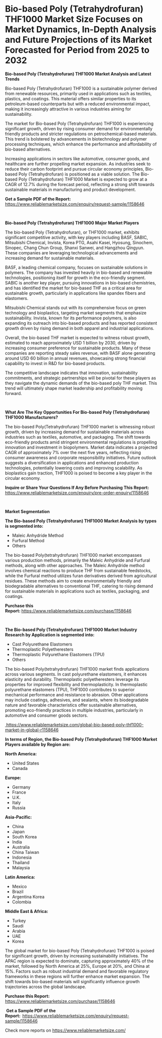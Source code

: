 <p><h1>Bio-based Poly (Tetrahydrofuran) THF1000 Market Size Focuses on Market Dynamics, In-Depth Analysis and Future Projections of its Market Forecasted for Period from 2025 to 2032</h1></p><p><strong>Bio-based Poly (Tetrahydrofuran) THF1000 Market Analysis and Latest Trends</strong></p>
<p><p>Bio-based Poly (Tetrahydrofuran) THF1000 is a sustainable polymer derived from renewable resources, primarily used in applications such as textiles, plastics, and coatings. This material offers similar properties to its petroleum-based counterparts but with a reduced environmental impact, making it increasingly attractive in various industries aiming for sustainability.</p><p>The market for Bio-based Poly (Tetrahydrofuran) THF1000 is experiencing significant growth, driven by rising consumer demand for environmentally friendly products and stricter regulations on petrochemical-based materials. This trend is bolstered by advancements in biotechnology and polymer processing techniques, which enhance the performance and affordability of bio-based alternatives. </p><p>Increasing applications in sectors like automotive, consumer goods, and healthcare are further propelling market expansion. As industries seek to reduce their carbon footprint and pursue circular economy principles, Bio-based Poly (Tetrahydrofuran) is positioned as a viable solution. The Bio-based Poly (Tetrahydrofuran) THF1000 Market is expected to grow at a CAGR of 12.7% during the forecast period, reflecting a strong shift towards sustainable materials in manufacturing and product development.</p></p>
<p><strong>Get a Sample PDF of the Report:&nbsp;</strong> <a href="https://www.reliablemarketsize.com/enquiry/request-sample/1158646?utm_campaign=2799&utm_medium=2&utm_source=Github&utm_content=ia&utm_term=02042025&utm_id=bio-based-poly-tetrahydrofuran-thf1000">https://www.reliablemarketsize.com/enquiry/request-sample/1158646</a></p>
<p>&nbsp;</p>
<p><strong>Bio-based Poly (Tetrahydrofuran) THF1000 Major Market Players</strong></p>
<p><p>The bio-based Poly (Tetrahydrofuran), or THF1000 market, exhibits significant competitive activity, with key players including BASF, SABIC, Mitsubishi Chemical, Invista, Korea PTG, Asahi Kasei, Hyosung, Sinochem, Sinopec, Chang Chun Group, Shanxi Sanwei, and Hangzhou Qingyun. These companies are leveraging technological advancements and increasing demand for sustainable materials.</p><p>BASF, a leading chemical company, focuses on sustainable solutions in polymers. The company has invested heavily in bio-based and renewable technologies, positioning itself for growth in the eco-friendly segment. SABIC is another key player, pursuing innovations in bio-based chemistries, and has identified the market for bio-based THF as a critical area for sustainable growth, particularly in applications like spandex fibers and elastomers.</p><p>Mitsubishi Chemical stands out with its comprehensive focus on green technology and bioplastics, targeting market segments that emphasize sustainability. Invista, known for its performance polymers, is also expanding its outreach into bio-based products and has reported consistent growth driven by rising demand in both apparel and industrial applications.</p><p>Overall, the bio-based THF market is expected to witness robust growth, estimated to reach approximately USD 1 billion by 2030, driven by increasing consumer preference for sustainable products. Many of these companies are reporting steady sales revenue, with BASF alone generating around USD 60 billion in annual revenues, showcasing strong financial capability to invest in R&D for bio-based products.</p><p>The competitive landscape indicates that innovation, sustainability commitments, and strategic partnerships will be pivotal for these players as they navigate the dynamic demands of the bio-based poly THF market. This trend will ultimately shape market leadership and profitability moving forward.</p></p>
<p>&nbsp;</p>
<p><strong>What Are The Key Opportunities For Bio-based Poly (Tetrahydrofuran) THF1000 Manufacturers?</strong></p>
<p><p>The bio-based Poly(Tetrahydrofuran) THF1000 market is witnessing robust growth, driven by increasing demand for sustainable materials across industries such as textiles, automotive, and packaging. The shift towards eco-friendly products amid stringent environmental regulations is propelling innovation and investment in biopolymers. Market data indicates a projected CAGR of approximately 7% over the next five years, reflecting rising consumer awareness and corporate responsibility initiatives. Future outlook suggests a diversification in applications and enhanced production technologies, potentially lowering costs and improving scalability. As bioplastics gain traction, THF1000 is poised to become a key player in the circular economy.</p></p>
<p><strong>Inquire or Share Your Questions If Any Before Purchasing This Report:</strong> <a href="https://www.reliablemarketsize.com/enquiry/pre-order-enquiry/1158646?utm_campaign=2799&utm_medium=2&utm_source=Github&utm_content=ia&utm_term=02042025&utm_id=bio-based-poly-tetrahydrofuran-thf1000">https://www.reliablemarketsize.com/enquiry/pre-order-enquiry/1158646</a></p>
<p>&nbsp;</p>
<p><strong>Market Segmentation</strong></p>
<p><strong>The Bio-based Poly (Tetrahydrofuran) THF1000 Market Analysis by types is segmented into:</strong></p>
<p><ul><li>Maleic Anhydride Method</li><li>Furfural Method</li><li>Others</li></ul></p>
<p><p>The bio-based Poly(tetrahydrofuran) THF1000 market encompasses various production methods, primarily the Maleic Anhydride and Furfural methods, along with other approaches. The Maleic Anhydride method involves chemical reactions to produce THF from sustainable feedstocks, while the Furfural method utilizes furan derivatives derived from agricultural residues. These methods aim to create environmentally friendly and biodegradable alternatives to conventional THF, catering to rising demand for sustainable materials in applications such as textiles, packaging, and coatings.</p></p>
<p><strong>Purchase this Report:&nbsp;</strong><a href="https://www.reliablemarketsize.com/purchase/1158646?utm_campaign=2799&utm_medium=2&utm_source=Github&utm_content=ia&utm_term=02042025&utm_id=bio-based-poly-tetrahydrofuran-thf1000">https://www.reliablemarketsize.com/purchase/1158646</a></p>
<p>&nbsp;</p>
<p><strong>The Bio-based Poly (Tetrahydrofuran) THF1000 Market Industry Research by Application is segmented into:</strong></p>
<p><ul><li>Cast Polyurethane Elastomers</li><li>Thermoplastic Polyetheresters</li><li>Thermoplastic Polyurethane Elastomers (TPU)</li><li>Others</li></ul></p>
<p><p>The bio-based Poly(tetrahydrofuran) THF1000 market finds applications across various segments. In cast polyurethane elastomers, it enhances elasticity and durability. Thermoplastic polyetheresters leverage its properties for improved flexibility and thermoplasticity. In thermoplastic polyurethane elastomers (TPU), THF1000 contributes to superior mechanical performance and resistance to abrasion. Other applications may include coatings, adhesives, and sealants, where its biodegradable nature and favorable characteristics offer sustainable alternatives, promoting eco-friendly practices in multiple industries, particularly in automotive and consumer goods sectors.</p></p>
<p><a href="https://www.reliablemarketsize.com/global-bio-based-poly-thf1000-market-in-global-r1158646?utm_campaign=2799&utm_medium=2&utm_source=Github&utm_content=ia&utm_term=02042025&utm_id=bio-based-poly-tetrahydrofuran-thf1000">&nbsp;https://www.reliablemarketsize.com/global-bio-based-poly-thf1000-market-in-global-r1158646</a></p>
<p><strong>In terms of Region, the Bio-based Poly (Tetrahydrofuran) THF1000 Market Players available by Region are:</strong></p>
<p>
    <p> <strong> North America: </strong>
        <ul>
            <li>United States</li>
            <li>Canada</li>
        </ul>
        </p> 
    <p> <strong> Europe: </strong>
        <ul>
            <li>Germany</li>
            <li>France</li>
            <li>U.K.</li>
            <li>Italy</li>
            <li>Russia</li>
        </ul>
        </p> 
    <p> <strong> Asia-Pacific: </strong>
        <ul>
            <li>China</li>
            <li>Japan</li>
            <li>South Korea</li>
            <li>India</li>
            <li>Australia</li>
            <li>China Taiwan</li>
            <li>Indonesia</li>
            <li>Thailand</li>
            <li>Malaysia</li>
        </ul>
        </p> 
    <p> <strong> Latin America: </strong>
        <ul>
            <li>Mexico</li>
            <li>Brazil</li>
            <li>Argentina Korea</li>
            <li>Colombia</li>
        </ul>
        </p> 
    <p> <strong> Middle East & Africa: </strong>
        <ul>
            <li>Turkey</li>
            <li>Saudi</li>
            <li>Arabia</li>
            <li>UAE</li>
            <li>Korea</li>
        </ul>
    </p>
    </p>
<p><p>The global market for bio-based Poly (Tetrahydrofuran) THF1000 is poised for significant growth, driven by increasing sustainability initiatives. The APAC region is expected to dominate, capturing approximately 40% of the market, followed by North America at 25%, Europe at 20%, and China at 15%. Factors such as robust industrial demand and favorable regulatory frameworks in these regions will further enhance market expansion. The shift towards bio-based materials will significantly influence growth trajectories across the global landscape.</p></p>
<p><strong>Purchase this Report: </strong><a href="https://www.reliablemarketsize.com/purchase/1158646?utm_campaign=2799&utm_medium=2&utm_source=Github&utm_content=ia&utm_term=02042025&utm_id=bio-based-poly-tetrahydrofuran-thf1000">https://www.reliablemarketsize.com/purchase/1158646</a></p>
<p>&nbsp;<strong>Get a Sample PDF of the Report:&nbsp;&nbsp;</strong><a href="https://www.reliablemarketsize.com/enquiry/request-sample/1158646?utm_campaign=2799&utm_medium=2&utm_source=Github&utm_content=ia&utm_term=02042025&utm_id=bio-based-poly-tetrahydrofuran-thf1000">https://www.reliablemarketsize.com/enquiry/request-sample/1158646</a></p>
<p><strong></strong></p>
<p>Check more reports on <a href="https://www.reliablemarketsize.com/?utm_campaign=2799&utm_medium=2&utm_source=Github&utm_content=ia&utm_term=02042025&utm_id=bio-based-poly-tetrahydrofuran-thf1000">https://www.reliablemarketsize.com/</a></p>